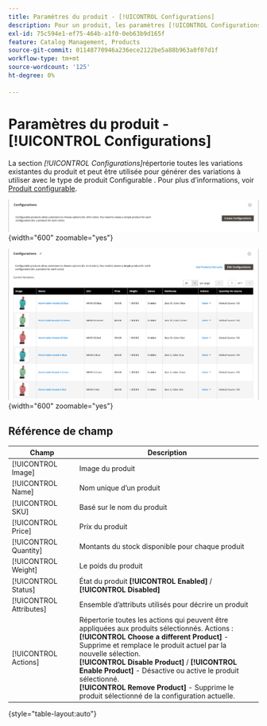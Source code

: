 ```yaml
---
title: Paramètres du produit - [!UICONTROL Configurations]
description: Pour un produit, les paramètres [!UICONTROL Configurations] définissent des variations à utiliser avec le type de produit Configurable .
exl-id: 75c594e1-ef75-464b-a1f0-0eb63b9d165f
feature: Catalog Management, Products
source-git-commit: 01148770946a236ece2122be5a88b963a0f07d1f
workflow-type: tm+mt
source-wordcount: '125'
ht-degree: 0%

---
```


# Paramètres du produit - [!UICONTROL Configurations]

La section _[!UICONTROL Configurations]_&#x200B;répertorie toutes les variations existantes du produit et peut être utilisée pour générer des variations à utiliser avec le type de produit Configurable . Pour plus d’informations, voir [Produit configurable](product-create-configurable.md).

![Section Configurations](./assets/product-configurable-create-configurations.png){width="600" zoomable="yes"}

![Configurations de produits](./assets/product-configurations-hoodie.png){width="600" zoomable="yes"}

## Référence de champ

| Champ | Description |
|--- |--- |
| [!UICONTROL Image] | Image du produit |
| [!UICONTROL Name] | Nom unique d’un produit |
| [!UICONTROL SKU] | Basé sur le nom du produit |
| [!UICONTROL Price] | Prix du produit |
| [!UICONTROL Quantity] | Montants du stock disponible pour chaque produit |
| [!UICONTROL Weight] | Le poids du produit |
| [!UICONTROL Status] | État du produit **[!UICONTROL Enabled]** / **[!UICONTROL Disabled]** |
| [!UICONTROL Attributes] | Ensemble d’attributs utilisés pour décrire un produit |
| [!UICONTROL Actions] | Répertorie toutes les actions qui peuvent être appliquées aux produits sélectionnés. Actions :<br /> **[!UICONTROL Choose a different Product]** - Supprime et remplace le produit actuel par la nouvelle sélection.<br /> **[!UICONTROL Disable Product]** / **[!UICONTROL Enable Product]** - Désactive ou active le produit sélectionné.<br /> **[!UICONTROL Remove Product]** - Supprime le produit sélectionné de la configuration actuelle. |

{style="table-layout:auto"}
